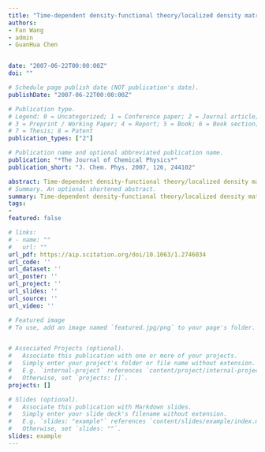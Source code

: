 ```yaml
---
title: "Time-dependent density-functional theory/localized density matrix method for dynamic hyperpolarizabilit"
authors:
- Fan Wang
- admin
- GuanHua Chen


date: "2007-06-22T00:00:00Z"
doi: ""

# Schedule page publish date (NOT publication's date).
publishDate: "2007-06-22T00:00:00Z"

# Publication type.
# Legend: 0 = Uncategorized; 1 = Conference paper; 2 = Journal article;
# 3 = Preprint / Working Paper; 4 = Report; 5 = Book; 6 = Book section;
# 7 = Thesis; 8 = Patent
publication_types: ["2"]

# Publication name and optional abbreviated publication name.
publication: "*The Journal of Chemical Physics*"
publication_short: "J. Chem. Phys. 2007, 126, 244102"

abstract: Time-dependent density-functional theory/localized density matrix method (TDDFT/LDM) was developed to calculate the excited state energy, absorption spectrum and dynamic polarizability. In the present work we generalize it to calculate the dynamic hyperpolarizabilities in both time and frequency domains. We show that in the frequency domain the 2n+1 rule can be derived readily and the dynamic hyperpolarizabilities are thus calculated efficiently. Although the time-domain TDDFT/LDM is time consuming, its implementation is straightforward because the evaluation of the derivatives of exchange-correlation potential with respect to electron density is avoided. Moreover, the time-domain method can be used to simulate higher order response which is very difficult to be calculated with the frequency-domain method.
# Summary. An optional shortened abstract.
summary: Time-dependent density-functional theory/localized density matrix method (TDDFT/LDM) was developed to calculate the excited state energy, absorption spectrum and dynamic polarizability. In the present work we generalize it to calculate the dynamic hyperpolarizabilities in both time and frequency domains. We show that in the frequency domain the 2n+1 rule can be derived readily and the dynamic hyperpolarizabilities are thus calculated efficiently. Although the time-domain TDDFT/LDM is time consuming, its implementation is straightforward because the evaluation of the derivatives of exchange-correlation potential with respect to electron density is avoided. Moreover, the time-domain method can be used to simulate higher order response which is very difficult to be calculated with the frequency-domain method.
tags:
-
featured: false

# links:
# - name: ""
#   url: ""
url_pdf: https://aip.scitation.org/doi/10.1063/1.2746034
url_code: ''
url_dataset: ''
url_poster: ''
url_project: ''
url_slides: ''
url_source: ''
url_video: ''

# Featured image
# To use, add an image named `featured.jpg/png` to your page's folder. 


# Associated Projects (optional).
#   Associate this publication with one or more of your projects.
#   Simply enter your project's folder or file name without extension.
#   E.g. `internal-project` references `content/project/internal-project/index.md`.
#   Otherwise, set `projects: []`.
projects: []

# Slides (optional).
#   Associate this publication with Markdown slides.
#   Simply enter your slide deck's filename without extension.
#   E.g. `slides: "example"` references `content/slides/example/index.md`.
#   Otherwise, set `slides: ""`.
slides: example
---
```



